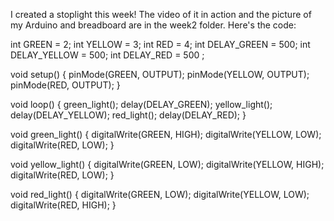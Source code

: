 I created a stoplight this week! The video of it in action and the picture of my Arduino and breadboard are in the week2 folder. Here's the code:

int GREEN = 2;
int YELLOW = 3;
int RED = 4;
int DELAY_GREEN = 500;
int DELAY_YELLOW = 500;
int DELAY_RED = 500 ;

void setup()
{
  pinMode(GREEN, OUTPUT);
  pinMode(YELLOW, OUTPUT);
  pinMode(RED, OUTPUT);
}

void loop()
{ 
green_light();
  delay(DELAY_GREEN);
  yellow_light();
  delay(DELAY_YELLOW);
  red_light();
  delay(DELAY_RED);
}

void green_light()
{
  digitalWrite(GREEN, HIGH);
  digitalWrite(YELLOW, LOW);
  digitalWrite(RED, LOW);
}

void yellow_light()
{
  digitalWrite(GREEN, LOW);
  digitalWrite(YELLOW, HIGH);
  digitalWrite(RED, LOW);
}

void red_light()
{
  digitalWrite(GREEN, LOW);
  digitalWrite(YELLOW, LOW);
  digitalWrite(RED, HIGH);
}

